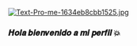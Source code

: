 [![Text-Pro-me-1634eb8cbb1525.jpg](https://i.postimg.cc/tJjdL4x1/Text-Pro-me-1634eb8cbb1525.jpg)](https://postimg.cc/CBcf8YJY)

### 𝑯𝒐𝒍𝒂 𝒃𝒊𝒆𝒏𝒗𝒆𝒏𝒊𝒅𝒐 𝒂 𝒎𝒊 𝒑𝒆𝒓𝒇𝒊𝒍 💥
<!--












-->

